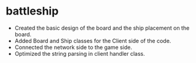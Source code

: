 # battleship
* Created the basic design of the board and the ship placement on the board.
* Added Board and Ship classes for the Client side of the code.
* Connected the network side to the game side.
* Optimized the string parsing in client handler class.



